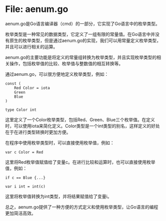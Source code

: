 # File: aenum.go

aenum.go是Go语言编译器（cmd）的一部分，它实现了Go语言中的枚举类型。

枚举类型是一种常见的数据类型，它定义了一组有限的常量值。在Go语言中并没有原生的枚举类型，但是通过aenum.go的实现，我们可以用常量定义枚举类型，并且可以进行相关的运算。

aenum.go的主要功能是将定义的常量组转换为枚举类型，并且实现枚举类型的相关操作，包括枚举值的比较、枚举值与整数值的相互转换等。

通过aenum.go，可以很方便地定义枚举类型，例如：

```
const (
    Red Color = iota
    Green
    Blue
)

type Color int
```

这里定义了一个Color枚举类型，包括Red、Green、Blue三个枚举值。在定义时，可以使用iota来简化定义。Color类型是一个int类型的别名，这样定义的好处在于在进行类型转换时更加方便。

在程序中使用枚举类型时，可以直接使用枚举值，例如：

```
var c Color = Red
```

这里将Red枚举值赋值给了变量c。在进行比较和运算时，也可以直接使用枚举值，例如：

```
if c == Blue {...}

var i int = int(c)
```

这里将枚举值转换为int类型，并将结果赋值给了变量i。

总之，aenum.go提供了一种方便的方式定义和使用枚举类型，让Go语言的编程更加简洁高效。

